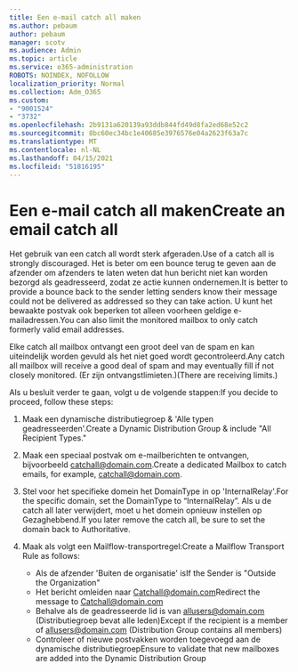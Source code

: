 ```yaml
---
title: Een e-mail catch all maken
ms.author: pebaum
author: pebaum
manager: scotv
ms.audience: Admin
ms.topic: article
ms.service: o365-administration
ROBOTS: NOINDEX, NOFOLLOW
localization_priority: Normal
ms.collection: Adm_O365
ms.custom:
- "9001524"
- "3732"
ms.openlocfilehash: 2b9131a620139a93ddb844fd49d8fa2ed68e52c2
ms.sourcegitcommit: 8bc60ec34bc1e40685e3976576e04a2623f63a7c
ms.translationtype: MT
ms.contentlocale: nl-NL
ms.lasthandoff: 04/15/2021
ms.locfileid: "51816195"
---
```

# <a name="create-an-email-catch-all"></a><span data-ttu-id="234e3-102">Een e-mail catch all maken</span><span class="sxs-lookup"><span data-stu-id="234e3-102">Create an email catch all</span></span>

<span data-ttu-id="234e3-103">Het gebruik van een catch all wordt sterk afgeraden.</span><span class="sxs-lookup"><span data-stu-id="234e3-103">Use of a catch all is strongly discouraged.</span></span> <span data-ttu-id="234e3-104">Het is beter om een bounce terug te geven aan de afzender om afzenders te laten weten dat hun bericht niet kan worden bezorgd als geadresseerd, zodat ze actie kunnen ondernemen.</span><span class="sxs-lookup"><span data-stu-id="234e3-104">It is better to provide a bounce back to the sender letting senders know their message could not be delivered as addressed so they can take action.</span></span> <span data-ttu-id="234e3-105">U kunt het bewaakte postvak ook beperken tot alleen voorheen geldige e-mailadressen.</span><span class="sxs-lookup"><span data-stu-id="234e3-105">You can also limit the monitored mailbox to only catch formerly valid email addresses.</span></span> 

<span data-ttu-id="234e3-106">Elke catch all mailbox ontvangt een groot deel van de spam en kan uiteindelijk worden gevuld als het niet goed wordt gecontroleerd.</span><span class="sxs-lookup"><span data-stu-id="234e3-106">Any catch all mailbox will receive a good deal of spam and may eventually fill if not closely monitored.</span></span> <span data-ttu-id="234e3-107">(Er zijn ontvangstlimieten.)</span><span class="sxs-lookup"><span data-stu-id="234e3-107">(There are receiving limits.)</span></span> 

<span data-ttu-id="234e3-108">Als u besluit verder te gaan, volgt u de volgende stappen:</span><span class="sxs-lookup"><span data-stu-id="234e3-108">If you decide to proceed, follow these steps:</span></span>

1. <span data-ttu-id="234e3-109">Maak een dynamische distributiegroep & 'Alle typen geadresseerden'.</span><span class="sxs-lookup"><span data-stu-id="234e3-109">Create a Dynamic Distribution Group & include "All Recipient Types."</span></span>

2. <span data-ttu-id="234e3-110">Maak een speciaal postvak om e-mailberichten te ontvangen, bijvoorbeeld catchall@domain.com.</span><span class="sxs-lookup"><span data-stu-id="234e3-110">Create a dedicated Mailbox to catch emails, for example, catchall@domain.com.</span></span>

3. <span data-ttu-id="234e3-111">Stel voor het specifieke domein het DomainType in op 'InternalRelay'.</span><span class="sxs-lookup"><span data-stu-id="234e3-111">For the specific domain, set the DomainType to “InternalRelay”.</span></span> <span data-ttu-id="234e3-112">Als u de catch all later verwijdert, moet u het domein opnieuw instellen op Gezaghebbend.</span><span class="sxs-lookup"><span data-stu-id="234e3-112">If you later remove the catch all, be sure to set the domain back to Authoritative.</span></span>

4. <span data-ttu-id="234e3-113">Maak als volgt een Mailflow-transportregel:</span><span class="sxs-lookup"><span data-stu-id="234e3-113">Create a Mailflow Transport Rule as follows:</span></span>

    - <span data-ttu-id="234e3-114">Als de afzender 'Buiten de organisatie' is</span><span class="sxs-lookup"><span data-stu-id="234e3-114">If the Sender is "Outside the Organization"</span></span>
    - <span data-ttu-id="234e3-115">Het bericht omleiden naar Catchall@domain.com</span><span class="sxs-lookup"><span data-stu-id="234e3-115">Redirect the message to Catchall@domain.com</span></span>
    - <span data-ttu-id="234e3-116">Behalve als de geadresseerde lid is van allusers@domain.com (Distributiegroep bevat alle leden)</span><span class="sxs-lookup"><span data-stu-id="234e3-116">Except if the recipient is a member of allusers@domain.com (Distribution Group contains all members)</span></span>
    - <span data-ttu-id="234e3-117">Controleer of nieuwe postvakken worden toegevoegd aan de dynamische distributiegroep</span><span class="sxs-lookup"><span data-stu-id="234e3-117">Ensure to validate that new mailboxes are added into the Dynamic Distribution Group</span></span>
